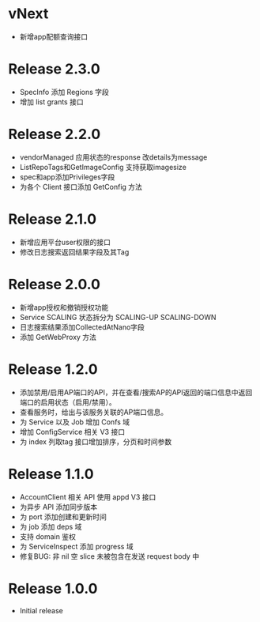 # vNext
- 新增app配额查询接口

# Release 2.3.0
- SpecInfo 添加 Regions 字段
- 增加 list grants 接口

# Release 2.2.0
- vendorManaged 应用状态的response 改details为message
- ListRepoTags和GetImageConfig 支持获取imagesize
- spec和app添加Privileges字段
- 为各个 Client 接口添加 GetConfig 方法

# Release 2.1.0
- 新增应用平台user权限的接口
- 修改日志搜索返回结果字段及其Tag

# Release 2.0.0
- 新增app授权和撤销授权功能
- Service SCALING 状态拆分为 SCALING-UP SCALING-DOWN
- 日志搜索结果添加CollectedAtNano字段
- 添加 GetWebProxy 方法

# Release 1.2.0
- 添加禁用/启用AP端口的API，并在查看/搜索AP的API返回的端口信息中返回端口的启用状态（启用/禁用）。
- 查看服务时，给出与该服务关联的AP端口信息。
- 为 Service 以及 Job 增加 Confs 域
- 增加 ConfigService 相关 V3 接口
- 为 index 列取tag 接口增加排序，分页和时间参数

# Release 1.1.0
- AccountClient 相关 API 使用 appd V3 接口
- 为异步 API 添加同步版本
- 为 port 添加创建和更新时间
- 为 job 添加 deps 域
- 支持 domain 鉴权
- 为 ServiceInspect 添加 progress 域
- 修复BUG: 非 nil 空 slice 未被包含在发送 request body 中

# Release 1.0.0
- Initial release
